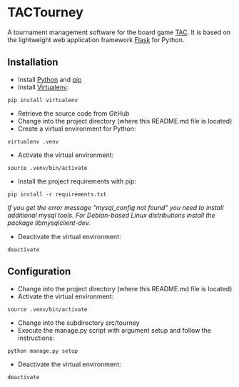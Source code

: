 TACTourney
=========

A tournament management software for the board game [TAC](http://www.spiel-tac.de). It is based on the lightweight web application framework [Flask](http://flask.pocoo.org/) for Python.

## Installation

- Install [Python](https://www.python.org/) and [pip](https://pip.pypa.io/)
- Install [Virtualenv](https://virtualenv.pypa.io/):
```
pip install virtualenv
```
- Retrieve the source code from GitHub
- Change into the project directory (where this README.md file is located)
- Create a virtual environment for Python:
```
virtualenv .venv
```
- Activate the virtual environment:
```
source .venv/bin/activate
```
- Install the project requirements with pip:
```
pip install -r requirements.txt
```
*If you get the error message "mysql_config not found" you need to install additional mysql tools. For Debian-based Linux distributions install the package libmysqlclient-dev.*
- Deactivate the virtual environment:
```
deactivate
```

## Configuration

- Change into the project directory (where this README.md file is located)
- Activate the virtual environment:
```
source .venv/bin/activate
```
- Change into the subdirectory src/tourney
- Execute the manage.py script with argument setup and follow the instructions:
```
python manage.py setup
```
- Deactivate the virtual environment:
```
deactivate
```
